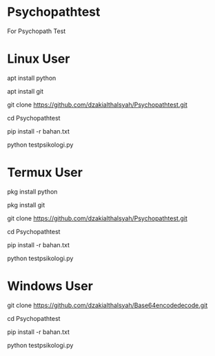 # Psychopathtest
For Psychopath Test

# Linux User
apt install python

apt install git

git clone https://github.com/dzakialthalsyah/Psychopathtest.git

cd Psychopathtest

pip install -r bahan.txt

python testpsikologi.py

# Termux User
pkg install python

pkg install git

git clone https://github.com/dzakialthalsyah/Psychopathtest.git

cd Psychopathtest

pip install -r bahan.txt

python testpsikologi.py

# Windows User
git clone https://github.com/dzakialthalsyah/Base64encodedecode.git

cd Psychopathtest

pip install -r bahan.txt

python testpsikologi.py






